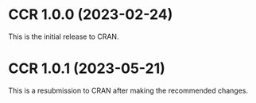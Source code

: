 # CCR 1.0.0 (2023-02-24)

This is the initial release to CRAN.

# CCR 1.0.1 (2023-05-21)

This is a resubmission to CRAN after making the recommended changes.
